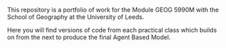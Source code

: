 This repository is a portfolio of work for the Module GEOG 5990M with the School of Geography at the University of Leeds.

Here you will find versions of code from each practical class which builds on from the next to produce the final Agent Based Model.
